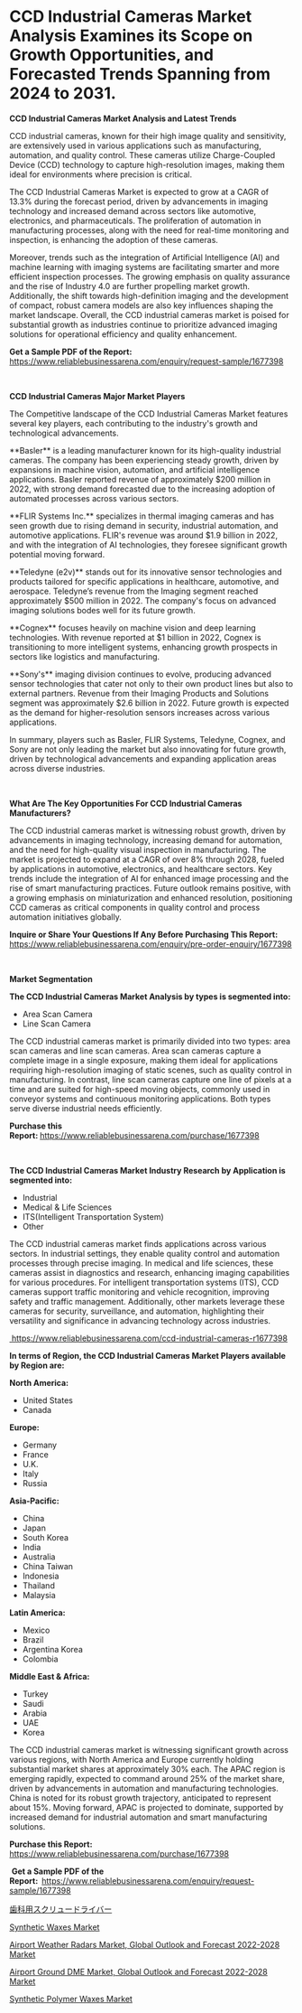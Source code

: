 <p><h1>CCD Industrial Cameras Market Analysis Examines its Scope on Growth Opportunities, and Forecasted Trends Spanning from 2024 to 2031.</h1></p><p><strong>CCD Industrial Cameras Market Analysis and Latest Trends</strong></p>
<p><p>CCD industrial cameras, known for their high image quality and sensitivity, are extensively used in various applications such as manufacturing, automation, and quality control. These cameras utilize Charge-Coupled Device (CCD) technology to capture high-resolution images, making them ideal for environments where precision is critical.</p><p>The CCD Industrial Cameras Market is expected to grow at a CAGR of 13.3% during the forecast period, driven by advancements in imaging technology and increased demand across sectors like automotive, electronics, and pharmaceuticals. The proliferation of automation in manufacturing processes, along with the need for real-time monitoring and inspection, is enhancing the adoption of these cameras.</p><p>Moreover, trends such as the integration of Artificial Intelligence (AI) and machine learning with imaging systems are facilitating smarter and more efficient inspection processes. The growing emphasis on quality assurance and the rise of Industry 4.0 are further propelling market growth. Additionally, the shift towards high-definition imaging and the development of compact, robust camera models are also key influences shaping the market landscape. Overall, the CCD industrial cameras market is poised for substantial growth as industries continue to prioritize advanced imaging solutions for operational efficiency and quality enhancement.</p></p>
<p><strong>Get a Sample PDF of the Report:&nbsp;</strong> <a href="https://www.reliablebusinessarena.com/enquiry/request-sample/1677398?utm_campaign=1174&utm_medium=2&utm_source=Github&utm_content=ia&utm_term=14102024&utm_id=ccd-industrial-cameras">https://www.reliablebusinessarena.com/enquiry/request-sample/1677398</a></p>
<p>&nbsp;</p>
<p><strong>CCD Industrial Cameras Major Market Players</strong></p>
<p><p>The Competitive landscape of the CCD Industrial Cameras Market features several key players, each contributing to the industry's growth and technological advancements.</p><p>**Basler** is a leading manufacturer known for its high-quality industrial cameras. The company has been experiencing steady growth, driven by expansions in machine vision, automation, and artificial intelligence applications. Basler reported revenue of approximately $200 million in 2022, with strong demand forecasted due to the increasing adoption of automated processes across various sectors.</p><p>**FLIR Systems Inc.** specializes in thermal imaging cameras and has seen growth due to rising demand in security, industrial automation, and automotive applications. FLIR's revenue was around $1.9 billion in 2022, and with the integration of AI technologies, they foresee significant growth potential moving forward.</p><p>**Teledyne (e2v)** stands out for its innovative sensor technologies and products tailored for specific applications in healthcare, automotive, and aerospace. Teledyne’s revenue from the Imaging segment reached approximately $500 million in 2022. The company's focus on advanced imaging solutions bodes well for its future growth.</p><p>**Cognex** focuses heavily on machine vision and deep learning technologies. With revenue reported at $1 billion in 2022, Cognex is transitioning to more intelligent systems, enhancing growth prospects in sectors like logistics and manufacturing.</p><p>**Sony's** imaging division continues to evolve, producing advanced sensor technologies that cater not only to their own product lines but also to external partners. Revenue from their Imaging Products and Solutions segment was approximately $2.6 billion in 2022. Future growth is expected as the demand for higher-resolution sensors increases across various applications.</p><p>In summary, players such as Basler, FLIR Systems, Teledyne, Cognex, and Sony are not only leading the market but also innovating for future growth, driven by technological advancements and expanding application areas across diverse industries.</p></p>
<p>&nbsp;</p>
<p><strong>What Are The Key Opportunities For CCD Industrial Cameras Manufacturers?</strong></p>
<p><p>The CCD industrial cameras market is witnessing robust growth, driven by advancements in imaging technology, increasing demand for automation, and the need for high-quality visual inspection in manufacturing. The market is projected to expand at a CAGR of over 8% through 2028, fueled by applications in automotive, electronics, and healthcare sectors. Key trends include the integration of AI for enhanced image processing and the rise of smart manufacturing practices. Future outlook remains positive, with a growing emphasis on miniaturization and enhanced resolution, positioning CCD cameras as critical components in quality control and process automation initiatives globally.</p></p>
<p><strong>Inquire or Share Your Questions If Any Before Purchasing This Report:</strong> <a href="https://www.reliablebusinessarena.com/enquiry/pre-order-enquiry/1677398?utm_campaign=1174&utm_medium=2&utm_source=Github&utm_content=ia&utm_term=14102024&utm_id=ccd-industrial-cameras">https://www.reliablebusinessarena.com/enquiry/pre-order-enquiry/1677398</a></p>
<p>&nbsp;</p>
<p><strong>Market Segmentation</strong></p>
<p><strong>The CCD Industrial Cameras Market Analysis by types is segmented into:</strong></p>
<p><ul><li>Area Scan Camera</li><li>Line Scan Camera</li></ul></p>
<p><p>The CCD industrial cameras market is primarily divided into two types: area scan cameras and line scan cameras. Area scan cameras capture a complete image in a single exposure, making them ideal for applications requiring high-resolution imaging of static scenes, such as quality control in manufacturing. In contrast, line scan cameras capture one line of pixels at a time and are suited for high-speed moving objects, commonly used in conveyor systems and continuous monitoring applications. Both types serve diverse industrial needs efficiently.</p></p>
<p><strong>Purchase this Report:&nbsp;</strong><a href="https://www.reliablebusinessarena.com/purchase/1677398?utm_campaign=1174&utm_medium=2&utm_source=Github&utm_content=ia&utm_term=14102024&utm_id=ccd-industrial-cameras">https://www.reliablebusinessarena.com/purchase/1677398</a></p>
<p>&nbsp;</p>
<p><strong>The CCD Industrial Cameras Market Industry Research by Application is segmented into:</strong></p>
<p><ul><li>Industrial</li><li>Medical & Life Sciences</li><li>ITS(Intelligent Transportation System)</li><li>Other</li></ul></p>
<p><p>The CCD industrial cameras market finds applications across various sectors. In industrial settings, they enable quality control and automation processes through precise imaging. In medical and life sciences, these cameras assist in diagnostics and research, enhancing imaging capabilities for various procedures. For intelligent transportation systems (ITS), CCD cameras support traffic monitoring and vehicle recognition, improving safety and traffic management. Additionally, other markets leverage these cameras for security, surveillance, and automation, highlighting their versatility and significance in advancing technology across industries.</p></p>
<p><a href="https://www.reliablebusinessarena.com/ccd-industrial-cameras-r1677398?utm_campaign=1174&utm_medium=2&utm_source=Github&utm_content=ia&utm_term=14102024&utm_id=ccd-industrial-cameras">&nbsp;https://www.reliablebusinessarena.com/ccd-industrial-cameras-r1677398</a></p>
<p><strong>In terms of Region, the CCD Industrial Cameras Market Players available by Region are:</strong></p>
<p>
    <p> <strong> North America: </strong>
        <ul>
            <li>United States</li>
            <li>Canada</li>
        </ul>
        </p> 
    <p> <strong> Europe: </strong>
        <ul>
            <li>Germany</li>
            <li>France</li>
            <li>U.K.</li>
            <li>Italy</li>
            <li>Russia</li>
        </ul>
        </p> 
    <p> <strong> Asia-Pacific: </strong>
        <ul>
            <li>China</li>
            <li>Japan</li>
            <li>South Korea</li>
            <li>India</li>
            <li>Australia</li>
            <li>China Taiwan</li>
            <li>Indonesia</li>
            <li>Thailand</li>
            <li>Malaysia</li>
        </ul>
        </p> 
    <p> <strong> Latin America: </strong>
        <ul>
            <li>Mexico</li>
            <li>Brazil</li>
            <li>Argentina Korea</li>
            <li>Colombia</li>
        </ul>
        </p> 
    <p> <strong> Middle East & Africa: </strong>
        <ul>
            <li>Turkey</li>
            <li>Saudi</li>
            <li>Arabia</li>
            <li>UAE</li>
            <li>Korea</li>
        </ul>
    </p>
    </p>
<p><p>The CCD industrial cameras market is witnessing significant growth across various regions, with North America and Europe currently holding substantial market shares at approximately 30% each. The APAC region is emerging rapidly, expected to command around 25% of the market share, driven by advancements in automation and manufacturing technologies. China is noted for its robust growth trajectory, anticipated to represent about 15%. Moving forward, APAC is projected to dominate, supported by increased demand for industrial automation and smart manufacturing solutions.</p></p>
<p><strong>Purchase this Report: </strong><a href="https://www.reliablebusinessarena.com/purchase/1677398?utm_campaign=1174&utm_medium=2&utm_source=Github&utm_content=ia&utm_term=14102024&utm_id=ccd-industrial-cameras">https://www.reliablebusinessarena.com/purchase/1677398</a></p>
<p>&nbsp;<strong>Get a Sample PDF of the Report:&nbsp;&nbsp;</strong><a href="https://www.reliablebusinessarena.com/enquiry/request-sample/1677398?utm_campaign=1174&utm_medium=2&utm_source=Github&utm_content=ia&utm_term=14102024&utm_id=ccd-industrial-cameras">https://www.reliablebusinessarena.com/enquiry/request-sample/1677398</a></p>
<p><strong></strong></p>
<p><p><a href="https://github.com/lababdou/Market-Research-Report-List-6/blob/main/345671517883.md?utm_campaign=1174&utm_medium=2&utm_source=Github&utm_content=ia&utm_term=14102024&utm_id=ccd-industrial-cameras">歯科用スクリュードライバー</a></p><p><a href="https://github.com/NorbertYates/Market-Research-Report-List-7/blob/main/synthetic-waxes-market.md?utm_campaign=1174&utm_medium=2&utm_source=Github&utm_content=ia&utm_term=14102024&utm_id=ccd-industrial-cameras">Synthetic Waxes Market</a></p><p><a href="https://www.linkedin.com/pulse/insights-airport-weather-radars-market-global-outlook-forecast-kxuxe?trk=public_post_embed_feed-article-content&utm_campaign=1174&utm_medium=2&utm_source=Github&utm_content=ia&utm_term=14102024&utm_id=ccd-industrial-cameras">Airport Weather Radars Market, Global Outlook and Forecast 2022-2028 Market</a></p><p><a href="https://www.linkedin.com/pulse/airport-ground-dme-market-global-outlook-forecast-2022-2028-8hlse?utm_campaign=1174&utm_medium=2&utm_source=Github&utm_content=ia&utm_term=14102024&utm_id=ccd-industrial-cameras">Airport Ground DME Market, Global Outlook and Forecast 2022-2028 Market</a></p><p><a href="https://github.com/raymederonmot/Market-Research-Report-List-1/blob/main/synthetic-polymer-waxes-market.md?utm_campaign=1174&utm_medium=2&utm_source=Github&utm_content=ia&utm_term=14102024&utm_id=ccd-industrial-cameras">Synthetic Polymer Waxes Market</a></p></p>